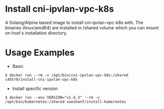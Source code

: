 # Install cni-ipvlan-vpc-k8s

A Golang/Alpine based image to install cni-ipvlan-vpc-k8s with. 
The binaries (linux/amd64) are installed in /shared volume which you can mount on host's installation directory.

# Usage Examples

* Basic
```
$ docker run --rm -v /opt/bin/cni-ipvlan-vpc-k8s:/shared c45tr0/install-cni-ipvlan-vpc-k8s
```
* Install specific version
```
$ docker run --env VERSION="v1.4.3" --rm -v /opt/bin/kubernetes:/shared xueshanf/install-kubernetes
```